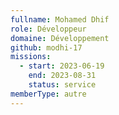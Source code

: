 ```yaml
---
fullname: Mohamed Dhif
role: Développeur
domaine: Développement
github: modhi-17
missions:
  - start: 2023-06-19
    end: 2023-08-31
    status: service
memberType: autre
---
```

